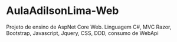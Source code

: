# AulaAdilsonLima-Web
Projeto de ensino de AspNet Core Web. Linguagem C#, MVC Razor, Bootstrap, Javascript, Jquery, CSS, DDD, consumo de WebApi
